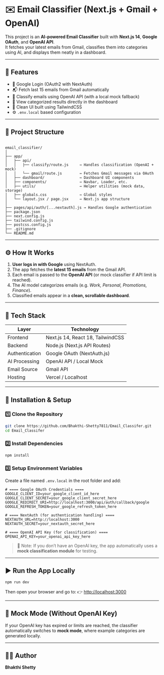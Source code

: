 # ✉️ Email Classifier (Next.js + Gmail + OpenAI)

This project is an **AI-powered Email Classifier** built with **Next.js 14**, **Google OAuth**, and **OpenAI API**.  
It fetches your latest emails from Gmail, classifies them into categories using AI, and displays them neatly in a dashboard.

---

## 🚀 Features

- 🔐 Google Login (OAuth2 with NextAuth)
- 📬 Fetch last 15 emails from Gmail automatically
- 🤖 Classify emails using OpenAI API (with a local mock fallback)
- 🧠 View categorized results directly in the dashboard
- 🧰 Clean UI built using TailwindCSS
- ⚙️ `.env.local` based configuration

---

## 🧩 Project Structure

```

email_classifier/
│
├── app/
│   ├── api/
│   │   ├── classify/route.js     → Handles classification (OpenAI + mock)
│   │   └── gmail/route.js        → Fetches Gmail messages via OAuth
│   ├── dashboard/                → Dashboard UI components
│   ├── components/               → Navbar, Loader, etc.
│   ├── utils/                    → Helper utilities (mock data, storage)
│   ├── globals.css               → Global styles
│   └── layout.jsx / page.jsx     → Next.js app structure
│
├── pages/api/auth/[...nextauth].js → Handles Google authentication
├── package.json
├── next.config.js
├── tailwind.config.js
├── postcss.config.js
├── .gitignore
└── README.md

````

---

## ⚙️ How It Works

1. **User logs in with Google** using NextAuth.
2. The app fetches the **latest 15 emails** from the Gmail API.
3. Each email is passed to the **OpenAI API** (or mock classifier if API limit is reached).
4. The AI model categorizes emails (e.g. *Work, Personal, Promotions, Finance*).
5. Classified emails appear in a **clean, scrollable dashboard**.

---

## 🧠 Tech Stack

| Layer | Technology |
|-------|-------------|
| Frontend | Next.js 14, React 18, TailwindCSS |
| Backend | Node.js (Next.js API Routes) |
| Authentication | Google OAuth (NextAuth.js) |
| AI Processing | OpenAI API / Local Mock |
| Email Source | Gmail API |
| Hosting | Vercel / Localhost |

---

## 🧰 Installation & Setup

### 1️⃣ Clone the Repository

```bash
git clone https://github.com/Bhakthi-Shetty7811/Email_Classifer.git
cd Email_Classifer
````

### 2️⃣ Install Dependencies

```bash
npm install
```

### 3️⃣ Setup Environment Variables

Create a file named `.env.local` in the root folder and add:

```env
# ==== Google OAuth Credentials ====
GOOGLE_CLIENT_ID=your_google_client_id_here
GOOGLE_CLIENT_SECRET=your_google_client_secret_here
GOOGLE_REDIRECT_URI=http://localhost:3000/api/auth/callback/google
GOOGLE_REFRESH_TOKEN=your_google_refresh_token_here

# ==== NextAuth (for authentication handling) ====
NEXTAUTH_URL=http://localhost:3000
NEXTAUTH_SECRET=your_nextauth_secret_here

# ==== OpenAI API Key (for classification) ====
OPENAI_API_KEY=your_openai_api_key_here
```

> 🧪 Note: If you don’t have an OpenAI key, the app automatically uses a **mock classification module** for testing.

---

## ▶️ Run the App Locally

```bash
npm run dev
```

Then open your browser and go to:
👉 [http://localhost:3000](http://localhost:3000)

---

## 🧩 Mock Mode (Without OpenAI Key)

If your OpenAI key has expired or limits are reached,
the classifier automatically switches to **mock mode**,
where example categories are generated locally.

---

## 🧑‍💻 Author
**Bhakthi Shetty**
